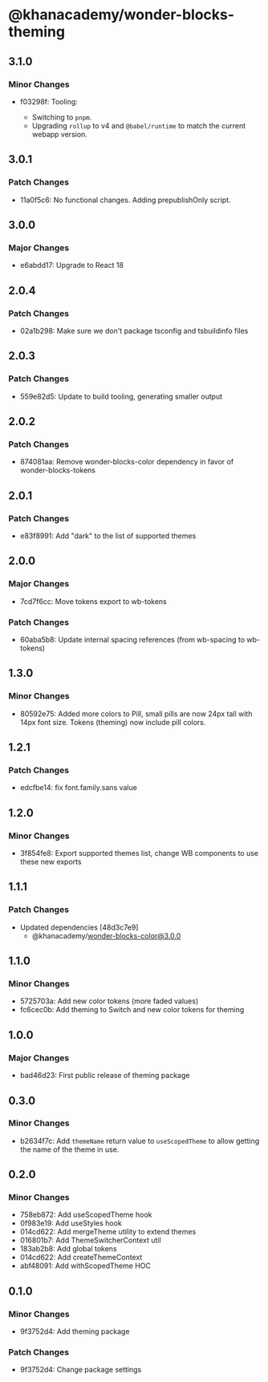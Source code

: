 # @khanacademy/wonder-blocks-theming

## 3.1.0

### Minor Changes

- f03298f: Tooling:

    - Switching to `pnpm`.
    - Upgrading `rollup` to v4 and `@babel/runtime` to match the current webapp version.

## 3.0.1

### Patch Changes

- 11a0f5c6: No functional changes. Adding prepublishOnly script.

## 3.0.0

### Major Changes

- e6abdd17: Upgrade to React 18

## 2.0.4

### Patch Changes

- 02a1b298: Make sure we don't package tsconfig and tsbuildinfo files

## 2.0.3

### Patch Changes

- 559e82d5: Update to build tooling, generating smaller output

## 2.0.2

### Patch Changes

- 874081aa: Remove wonder-blocks-color dependency in favor of wonder-blocks-tokens

## 2.0.1

### Patch Changes

- e83f8991: Add "dark" to the list of supported themes

## 2.0.0

### Major Changes

- 7cd7f6cc: Move tokens export to wb-tokens

### Patch Changes

- 60aba5b8: Update internal spacing references (from wb-spacing to wb-tokens)

## 1.3.0

### Minor Changes

- 80592e75: Added more colors to Pill, small pills are now 24px tall with 14px font size. Tokens (theming) now include pill colors.

## 1.2.1

### Patch Changes

- edcfbe14: fix font.family.sans value

## 1.2.0

### Minor Changes

- 3f854fe8: Export supported themes list, change WB components to use these new exports

## 1.1.1

### Patch Changes

- Updated dependencies [48d3c7e9]
    - @khanacademy/wonder-blocks-color@3.0.0

## 1.1.0

### Minor Changes

- 5725703a: Add new color tokens (more faded values)
- fc6cec0b: Add theming to Switch and new color tokens for theming

## 1.0.0

### Major Changes

- bad46d23: First public release of theming package

## 0.3.0

### Minor Changes

- b2634f7c: Add `themeName` return value to `useScopedTheme` to allow getting the name of the theme in use.

## 0.2.0

### Minor Changes

- 758eb872: Add useScopedTheme hook
- 0f983e19: Add useStyles hook
- 014cd622: Add mergeTheme utility to extend themes
- 016801b7: Add ThemeSwitcherContext util
- 183ab2b8: Add global tokens
- 014cd622: Add createThemeContext
- abf48091: Add withScopedTheme HOC

## 0.1.0

### Minor Changes

- 9f3752d4: Add theming package

### Patch Changes

- 9f3752d4: Change package settings
